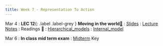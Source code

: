 ```yaml
---
title: Week 7 - Representation To Action
---
```


Mar 4
: **LEC 12**{: .label .label-grey } **Moving in the world**[🎥](https://harvard.hosted.panopto.com/Panopto/Pages/Viewer.aspx?id=e3c2ccb6-4f5e-41e2-9b2e-b0ff01522aba)
    : [Slides](https://canvas.harvard.edu/files/19566891/download?download_frd=1)
: [Lecture Notes](https://canvas.harvard.edu/files/19579791/download?download_frd=1)
: Readings 📖
: [Hierarchical_models](https://canvas.harvard.edu/files/19566874/download?download_frd=1)
: [Internal_model](https://canvas.harvard.edu/files/19566873/download?download_frd=1)

Mar 6
: **In class mid term exam**
    : [Midterm](https://canvas.harvard.edu/files/19596192/download?download_frd=1) Key
